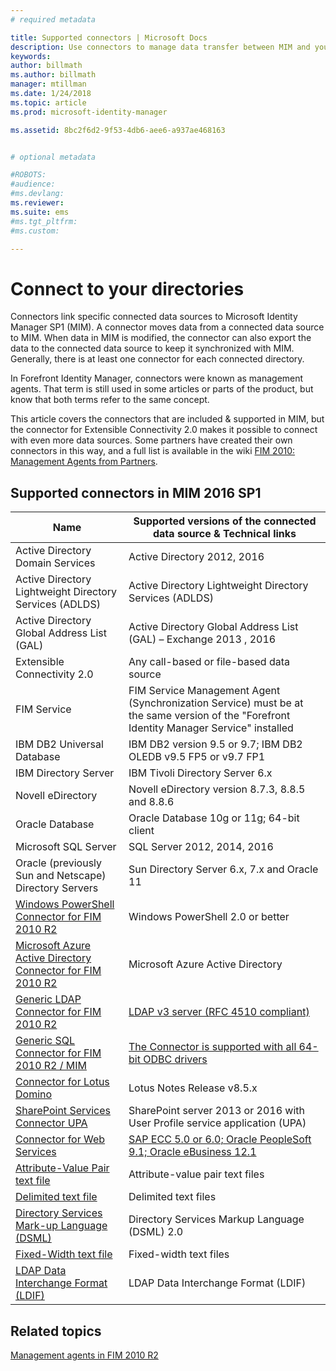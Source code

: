 ```yaml
---
# required metadata

title: Supported connectors | Microsoft Docs
description: Use connectors to manage data transfer between MIM and your connected data sources.
keywords:
author: billmath
ms.author: billmath
manager: mtillman
ms.date: 1/24/2018
ms.topic: article
ms.prod: microsoft-identity-manager

ms.assetid: 8bc2f6d2-9f53-4db6-aee6-a937ae468163


# optional metadata

#ROBOTS:
#audience:
#ms.devlang:
ms.reviewer: 
ms.suite: ems
#ms.tgt_pltfrm:
#ms.custom:

---
```


# Connect to your directories

Connectors link specific connected data sources to Microsoft Identity Manager SP1 (MIM). A connector moves data from a connected data source to MIM. When data in MIM is modified, the connector can also export the data to the connected data source to keep it synchronized with MIM. Generally, there is at least one connector for each connected directory.

In Forefront Identity Manager, connectors were known as management agents. That term is still used in some articles or parts of the product, but know that both terms refer to the same concept.

This article covers the connectors that are included & supported in MIM, but the connector for Extensible Connectivity 2.0 makes it possible to connect with even more data sources. Some partners have created their own connectors in this way, and a full list is available in the wiki [FIM 2010: Management Agents from Partners](http://social.technet.microsoft.com/wiki/contents/articles/1589.fim-2010-management-agents-from-partners.aspx).

## Supported connectors in MIM 2016 SP1

| Name | Supported versions of the connected data source & Technical links |
| ---- | ----------------------------------------------- |
| Active Directory Domain Services | Active Directory 2012, 2016 |
| Active Directory Lightweight Directory Services (ADLDS) | Active Directory Lightweight Directory Services (ADLDS) |
| Active Directory Global Address List (GAL) | Active Directory Global Address List (GAL) – Exchange 2013 , 2016 |
| Extensible Connectivity 2.0 | Any call-based or file-based data source |
| FIM Service | FIM Service Management Agent (Synchronization Service) must be at the same version of the "Forefront Identity Manager Service" installed |
| IBM DB2 Universal Database | IBM DB2 version 9.5 or 9.7; IBM DB2 OLEDB v9.5 FP5 or v9.7 FP1 |
| IBM Directory Server | IBM Tivoli Directory Server 6.x |
| Novell eDirectory | Novell eDirectory version 8.7.3, 8.8.5 and 8.8.6 |
| Oracle Database | Oracle Database 10g or 11g; 64-bit client |
| Microsoft SQL Server | SQL Server 2012, 2014, 2016 |
| Oracle (previously Sun and Netscape) Directory Servers | Sun Directory Server 6.x, 7.x and Oracle 11 |
| [Windows PowerShell Connector for FIM 2010 R2](https://msdn.microsoft.com/library/dn640417.aspx) | Windows PowerShell 2.0 or better |
| [Microsoft Azure Active Directory Connector for FIM 2010 R2](https://msdn.microsoft.com/library/dn511001.aspx) | Microsoft Azure Active Directory |
| [Generic LDAP Connector for FIM 2010 R2](https://msdn.microsoft.com/library/dn510997.aspx) | [LDAP v3 server (RFC 4510 compliant)](https://docs.microsoft.com/azure/active-directory/connect/active-directory-aadconnectsync-connector-genericldap) |
| [Generic SQL Connector for FIM 2010 R2 / MIM](https://msdn.microsoft.com/library/dn510997.aspx) | [The Connector is supported with all 64-bit ODBC drivers](https://docs.microsoft.com/azure/active-directory/connect/active-directory-aadconnectsync-connector-genericsql) |
| [Connector for Lotus Domino](https://msdn.microsoft.com/library/hh859750.aspx) | Lotus Notes Release v8.5.x |
| [SharePoint Services Connector UPA](https://msdn.microsoft.com/library/dn511003.aspx) | SharePoint server 2013 or 2016 with User Profile service application (UPA) |
| [Connector for Web Services](https://www.microsoft.com/en-us/download/details.aspx?id=51495) | [SAP ECC 5.0 or 6.0; Oracle PeopleSoft 9.1; Oracle eBusiness 12.1](https://docs.microsoft.com/microsoft-identity-manager/reference/microsoft-identity-manager-2016-ma-ws) |
| [Attribute-Value Pair text file](https://technet.microsoft.com/library/cc708644(v=ws.10).aspx) | Attribute-value pair text files |
| [Delimited text file](https://technet.microsoft.com/library/cc720612(v=ws.10).aspx) | Delimited text files |
| [Directory Services Mark-up Language (DSML)](https://technet.microsoft.com/library/cc720660(v=ws.10).aspx) | Directory Services Markup Language (DSML) 2.0 |
| [Fixed-Width text file](https://technet.microsoft.com/library/cc720633(v=ws.10).aspx) | Fixed-width text files |
| [LDAP Data Interchange Format (LDIF)](https://technet.microsoft.com/library/cc708662(v=ws.10).aspx) | LDAP Data Interchange Format (LDIF) |

## Related topics

[Management agents in FIM 2010 R2](https://technet.microsoft.com/library/jj133885.aspx)
